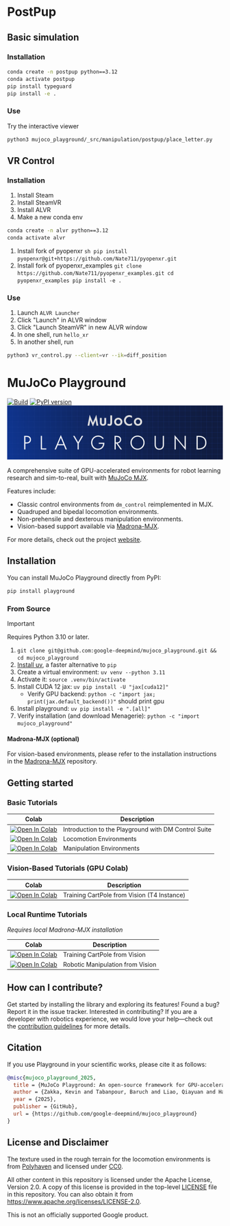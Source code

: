 
# PostPup

## Basic simulation

### Installation
```sh
conda create -n postpup python==3.12
conda activate postpup
pip install typeguard
pip install -e .
```

### Use

Try the interactive viewer
```sh
python3 mujoco_playground/_src/manipulation/postpup/place_letter.py
```

## VR Control

### Installation
1. Install Steam
1. Install SteamVR
1. Install ALVR
1. Make a new conda env
  ```sh
  conda create -n alvr python==3.12
  conda activate alvr
  ```
1. Install fork of pyopenxr
  ``sh
  pip install pyopenxr@git+https://github.com/Nate711/pyopenxr.git
  ``
1. Install fork of pyopenxr_examples
  ``
  git clone https://github.com/Nate711/pyopenxr_examples.git
  cd pyopenxr_examples
  pip install -e .
  ``

### Use
1. Launch `ALVR Launcher`
1. Click "Launch" in ALVR window
1. Click "Launch SteamVR" in new ALVR window
1. In one shell, run `hello_xr`
1. In another shell, run 
```sh
python3 vr_control.py --client=vr --ik=diff_position
```

# MuJoCo Playground


[![Build](https://img.shields.io/github/actions/workflow/status/google-deepmind/mujoco_playground/ci.yml?branch=main)](https://github.com/google-deepmind/mujoco_playground/actions)
[![PyPI version](https://img.shields.io/pypi/v/playground)](https://pypi.org/project/playground/)
![Banner for playground](https://github.com/google-deepmind/mujoco_playground/blob/main/assets/banner.png?raw=true)

A comprehensive suite of GPU-accelerated environments for robot learning research and sim-to-real, built with [MuJoCo MJX](https://github.com/google-deepmind/mujoco/tree/main/mjx).

Features include:

- Classic control environments from `dm_control` reimplemented in MJX.
- Quadruped and bipedal locomotion environments.
- Non-prehensile and dexterous manipulation environments.
- Vision-based support available via [Madrona-MJX](https://github.com/shacklettbp/madrona_mjx).

For more details, check out the project [website](https://playground.mujoco.org/).

## Installation

You can install MuJoCo Playground directly from PyPI:

```sh
pip install playground
```

### From Source

> [!IMPORTANT]
> Requires Python 3.10 or later.

1. `git clone git@github.com:google-deepmind/mujoco_playground.git && cd mujoco_playground`
2. [Install uv](https://docs.astral.sh/uv/getting-started/installation/), a faster alternative to `pip`
3. Create a virtual environment: `uv venv --python 3.11`
4. Activate it: `source .venv/bin/activate`
5. Install CUDA 12 jax: `uv pip install -U "jax[cuda12]"`
    * Verify GPU backend: `python -c "import jax; print(jax.default_backend())"` should print gpu
6. Install playground: `uv pip install -e ".[all]"`
7. Verify installation (and download Menagerie): `python -c "import mujoco_playground"`

#### Madrona-MJX (optional)

For vision-based environments, please refer to the installation instructions in the [Madrona-MJX](https://github.com/shacklettbp/madrona_mjx?tab=readme-ov-file#installation) repository.

## Getting started

### Basic Tutorials
| Colab | Description |
|-------|-------------|
| [![Open In Colab](https://colab.research.google.com/assets/colab-badge.svg)](https://colab.research.google.com/github/google-deepmind/mujoco_playground/blob/main/learning/notebooks/dm_control_suite.ipynb) | Introduction to the Playground with DM Control Suite |
| [![Open In Colab](https://colab.research.google.com/assets/colab-badge.svg)](https://colab.research.google.com/github/google-deepmind/mujoco_playground/blob/main/learning/notebooks/locomotion.ipynb) | Locomotion Environments |
| [![Open In Colab](https://colab.research.google.com/assets/colab-badge.svg)](https://colab.research.google.com/github/google-deepmind/mujoco_playground/blob/main/learning/notebooks/manipulation.ipynb) | Manipulation Environments |

### Vision-Based Tutorials (GPU Colab)
| Colab | Description |
|-------|-------------|
| [![Open In Colab](https://colab.research.google.com/assets/colab-badge.svg)](https://colab.research.google.com/github/google-deepmind/mujoco_playground/blob/main/learning/notebooks/training_vision_1_t4.ipynb) | Training CartPole from Vision (T4 Instance) |

### Local Runtime Tutorials
*Requires local Madrona-MJX installation*

| Colab | Description |
|-------|-------------|
| [![Open In Colab](https://colab.research.google.com/assets/colab-badge.svg)](https://colab.research.google.com/github/google-deepmind/mujoco_playground/blob/main/learning/notebooks/training_vision_1.ipynb) | Training CartPole from Vision |
| [![Open In Colab](https://colab.research.google.com/assets/colab-badge.svg)](https://colab.research.google.com/github/google-deepmind/mujoco_playground/blob/main/learning/notebooks/training_vision_2.ipynb) | Robotic Manipulation from Vision |

## How can I contribute?

Get started by installing the library and exploring its features! Found a bug? Report it in the issue tracker. Interested in contributing? If you are a developer with robotics experience, we would love your help—check out the [contribution guidelines](CONTRIBUTING.md) for more details.

## Citation

If you use Playground in your scientific works, please cite it as follows:

```bibtex
@misc{mujoco_playground_2025,
  title = {MuJoCo Playground: An open-source framework for GPU-accelerated robot learning and sim-to-real transfer.},
  author = {Zakka, Kevin and Tabanpour, Baruch and Liao, Qiayuan and Haiderbhai, Mustafa and Holt, Samuel and Luo, Jing Yuan and Allshire, Arthur and Frey, Erik and Sreenath, Koushil and Kahrs, Lueder A. and Sferrazza, Carlo and Tassa, Yuval and Abbeel, Pieter},
  year = {2025},
  publisher = {GitHub},
  url = {https://github.com/google-deepmind/mujoco_playground}
}
```

## License and Disclaimer

The texture used in the rough terrain for the locomotion environments is from [Polyhaven](https://polyhaven.com/a/rock_face) and licensed under [CC0](https://creativecommons.org/public-domain/cc0/).

All other content in this repository is licensed under the Apache License, Version 2.0. A copy of this license is provided in the top-level [LICENSE](LICENSE) file in this repository. You can also obtain it from https://www.apache.org/licenses/LICENSE-2.0.

This is not an officially supported Google product.
